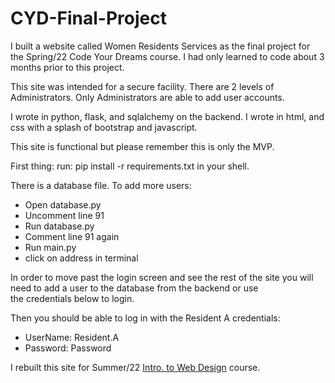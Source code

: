 # CYD-Final-Project
I built a website called Women Residents Services as the final project for the Spring/22 Code Your Dreams course. 
I had only learned to code about 3 months prior to this project. 

This site was intended for a secure facility. 
There are 2 levels of Administrators.
Only Administrators are able to add user accounts. 

I wrote in python, flask, and sqlalchemy on the backend.
I wrote in html, and css with a splash of bootstrap and javascript. 

This site is functional but please remember this is only the MVP.

First thing:
run: pip install -r requirements.txt in your shell.
    
There is a database file. To add more users:
* Open database.py   
* Uncomment line 91
* Run database.py
* Comment line 91 again
* Run main.py
* click on address in terminal

In order to move past the login screen and see the rest of the site
you will need to add a user to the database from the backend or use   
the credentials below to login. 

Then you should be able to log in with the Resident A credentials:
* UserName: Resident.A
* Password: Password

I rebuilt this site for Summer/22 [Intro. to Web Design](https://github.com/4-Leafs-Code/IntroToWebDesignFP) course.



